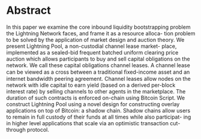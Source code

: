 
# Abstract

In this paper we examine the core inbound liquidity bootstrapping  problem the Lightning Network faces, and frame it as a resource alloca- tion problem to be solved by the application of market design and auction theory. We present Lightning Pool, a non-custodial channel lease market- place, implemented as a sealed-bid frequent batched uniform clearing price auction which allows participants to buy and sell capital obligations on the network. We call these capital obligations channel leases. A channel lease can be viewed as a cross between a traditional ﬁxed-income asset and an internet bandwidth peering agreement. Channel leases allow nodes on the network with idle capital to earn yield (based on a derived per-block interest rate) by selling channels to other agents in the marketplace. The duration of such contracts is enforced on-chain using Bitcoin Script. We construct Lightning Pool using a novel design for constructing overlay applications on top of Bitcoin: a shadow chain. Shadow chains allow users to remain in full custody of their funds at all times while also participat- ing in higher level applications that scale via an optimistic transaction  cut-through protocol.

